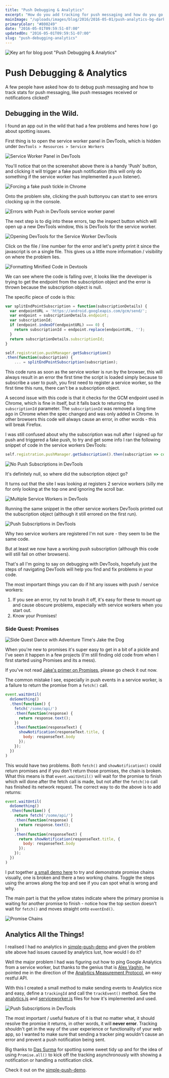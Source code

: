 ```yaml
---
title: "Push Debugging & Analytics"
excerpt: "How do you add tracking for push messaging and how do you go about debugging push notifications?"
mainImage: "/uploads/images/blog/2016/2016-05-01/push-analytics-bg-darker.jpg"
primaryColor: "#800249"
date: "2016-05-01T09:59:51-07:00"
updatedOn: "2016-05-01T09:59:51-07:00"
slug: "push-debugging-analytics"
---
```

![Key art for blog post "Push Debugging & Analytics"](/uploads/images/blog/2016/2016-05-01/push-analytics-bg-darker.jpg)

# Push Debugging & Analytics

A few people have asked how do to debug push messaging and how to track stats for push messaging, like push messages received or notifications clicked?

## Debugging in the Wild.

I found an app out in the wild that had a few problems and heres how I go about spotting issues.

First thing is to open the service worker panel in DevTools, which is hidden under `DevTools > Resources > Service Workers`

![Service Worker Panel in DevTools](/uploads/images/blog/2016/2016-04-29/push-analytics-1.png "800")

You'll notice that on the screenshot above there is a handy 'Push' button, and clicking it will trigger a fake push notification (this will only do something if the service worker has implemented a `push` listener).

![Forcing a fake push tickle in Chrome](/uploads/images/blog/2016/2016-04-29/push-analytics-2.png "800")

Onto the problem site, clicking the push buttonyou can start to see errors clocking up in the console.

![Errors with Push in DevTools service worker panel](/uploads/images/blog/2016/2016-04-29/push-analytics-3.png "800")

The next step is to dig into these errors, tap the inspect button which will open up a new DevTools window, this is DevTools for the service worker.

![Opening DevTools for the Service Worker DevTools](/uploads/images/blog/2016/2016-04-29/push-analytics-4.png "800")

Click on the file / line number for the error and let's pretty print it since the javascript is on a single file. This gives us a little more information / visibility on where the problem lies.

![Formatting Minified Code in Devtools](/uploads/images/blog/2016/2016-04-29/push-analytics-5.png "800")

We can see where the code is falling over, it looks like the developer is trying to get the endpoint from the subscription object and the error is thrown because the subscription object is null.

The specific piece of code is this:

```javascript
var splitEndPointSubscription = function(subscriptionDetails) {
  var endpointURL = 'https://android.googleapis.com/gcm/send/';
  var endpoint = subscriptionDetails.endpoint;
  var subscriptionId;
  if (endpoint.indexOf(endpointURL) === 0) {
    return subscriptionId = endpoint.replace(endpointURL, '');
  }
  return subscriptionDetails.subscriptionId;
}

self.registration.pushManager.getSubscription()
.then(function(subscription) {
    ... = splitEndPointSubscription(subscription);
```

This code runs as soon as the service worker is run by the browser, this will always result in an error the first time the script is loaded simply because to subscribe a user to push, you first need to register a service worker, so the first time this runs, there can't be a subscription object.

A second issue with this code is that it checks for the GCM endpoint used in Chrome, which is fine in itself, but it falls back to returning the `subscriptionId` parameter. The `subscriptionId` was removed a long time ago in Chrome when the spec changed and was only added in Chrome. In other browsers this code will always cause an error, in other words - this will break Firefox.

I was still confused about why the subscription was null after I signed up for push and triggered a fake push, to try and get some info I ran the following snippet of code in the service workers DevTools:

```javascript
self.registration.pushManager.getSubscription().then(subscription => console.log(subscription));
```

![No Push Subscriptions in DevTools](/uploads/images/blog/2016/2016-04-29/push-analytics-6.png "800")

It's definitely null, so where did the subscription object go?

It turns out that the site I was looking at registers 2 service workers (silly me for only looking at the top one and ignoring the scroll bar.

![Multiple Service Workers in DevTools](/uploads/images/blog/2016/2016-04-29/push-analytics-7.png "800")

Running the same snippet in the other service workers DevTools printed out the subscription object (although it still errored on the first run).

![Push Subscriptions in DevTools](/uploads/images/blog/2016/2016-04-29/push-analytics-8.png "800")

Why two service workers are registered I'm not sure - they seem to be the same code.

But at least we now have a working push subscription (although this code will still fail on other browsers).

That's all I'm going to say on debugging with DevTools, hopefully just the steps of navigating DevTools will help you find and fix problems in your code.

The most important things you can do if hit any issues with push / service workers:

1. If you see an error, try not to brush it off, it's easy for these to mount up and cause obscure problems, especially with service workers when you start out.
1. Know your Promises!

### Side Quest: Promises

![Side Quest Dance with Adventure Time's Jake the Dog](/uploads/images/blog/2016/2016-04-29/at-jake-dancing.gif)

When you're new to promises it's super easy to get in a bit of a pickle and I've seen it happen in a few projects (I'm still finding old code from when I first started using Promises and its a mess).

If you've not read [Jake's primer on Promises](https://developers.google.com/web/fundamentals/primers/promises/), please go check it out now.

The common mistake I see, especially in push events in a service worker, is a failure to return the promise from a `fetch()` call.

```javascript
event.waitUntil(
  doSomething()
  .then(function() {
    fetch('/some/api/')
    .then(function(response) {
      return response.text();
    })
    .then(function(responseText) {
      showNotification(responseText.title, {
        body: responseText.body
      });
    });
  })
)
```

This would have two problems. Both `fetch()` and `showNotification()` could return promises and if you don't return those promises, the chain is broken. What this means is that `event.waitUntil()` will wait for the promise to finish which will done after the fetch call is made, but not after the `fetch()`o call has finished its network request. The correct way to do the above is to add returns:

```javascript
event.waitUntil(
  doSomething()
  .then(function() {
    return fetch('/some/api/')
    .then(function(response) {
      return response.text();
    })
    .then(function(responseText) {
      return showNotification(responseText.title, {
        body: responseText.body
      });
    });
  })
)
```

I put together [a small demo here](http://bit.ly/1Ww2hRb) to try and demonstrate promise chains visually, one is broken and there a two working chains. Toggle the steps using the arrows along the top and see if you can spot what is wrong and why.

The main part is that the yellow states indicate where the primary promise is waiting for another promise to finish - notice how the top section doesn't wait for `fetch()` and moves straight onto `eventEnd()`.

![Promise Chains](/uploads/images/blog/2016/2016-04-29/promise-chains.png "800")

## Analytics All the Things!

I realised I had no analytics in [simple-push-demo](https://gauntface.github.io/simple-push-demo/) and given the problem site above had issues caused by analytics lust, how would I do it?

Well the major problem I had was figuring out how to ping Google Analytics from a service worker, but thanks to the genius that is [Alex Vaghin](https://twitter.com/crhym3), he pointed me in the direction of the [Analytics Measurement Protocol](https://developers.google.com/analytics/devguides/collection/protocol/v1/reference), an easy restful API.

With this I created a small method to make sending events to Analytics nice and easy, define a `trackingId` and call the `trackEvent()` method. See the [analytics.js](https://github.com/gauntface/simple-push-demo/blob/10f8cef6e4a1e3069926602fa301a295ed9d7812/src/scripts/analytics.js) and [serviceworker.js](https://github.com/gauntface/simple-push-demo/blob/10f8cef6e4a1e3069926602fa301a295ed9d7812/src/service-worker.js) files for how it's implemented and used.

![Push Subscriptions in DevTools](/uploads/images/blog/2016/2016-04-29/push-analytics-with-events.png "800")

The most important / useful feature of it is that no matter what, it should resolve the promise it returns, in other words, it will **never error**. Tracking shouldn't get in the way of the user experience or functionality of your web app, so I wanted to make sure that sending a tracker ping wouldn't cause an error and prevent a push notification being sent.

Big thanks to [Das Surma](https://twitter.com/dassurma) for spotting some sweet tidy up and for the idea of using `Promise.all()` to kick off the tracking asynchronously with showing a notification or handling a notification click.

Check it out on the [simple-push-demo](https://github.com/gauntface/simple-push-demo).
